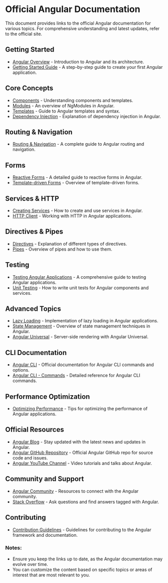 # Official Angular Documentation

This document provides links to the official Angular documentation for various topics. For comprehensive understanding and latest updates, refer to the official site.

## Getting Started
- [Angular Overview](https://angular.io/guide/architecture) - Introduction to Angular and its architecture.
- [Getting Started Guide](https://angular.io/start) - A step-by-step guide to create your first Angular application.

## Core Concepts
- [Components](https://angular.io/guide/component-overview) - Understanding components and templates.
- [Modules](https://angular.io/guide/ngmodules) - An overview of NgModules in Angular.
- [Templates](https://angular.io/guide/templates) - Guide to Angular templates and syntax.
- [Dependency Injection](https://angular.io/guide/dependency-injection) - Explanation of dependency injection in Angular.

## Routing & Navigation
- [Routing & Navigation](https://angular.io/guide/router) - A complete guide to Angular routing and navigation.

## Forms
- [Reactive Forms](https://angular.io/guide/reactive-forms) - A detailed guide to reactive forms in Angular.
- [Template-driven Forms](https://angular.io/guide/forms) - Overview of template-driven forms.

## Services & HTTP
- [Creating Services](https://angular.io/guide/architecture#services) - How to create and use services in Angular.
- [HTTP Client](https://angular.io/guide/http) - Working with HTTP in Angular applications.

## Directives & Pipes
- [Directives](https://angular.io/guide/attribute-directives) - Explanation of different types of directives.
- [Pipes](https://angular.io/guide/pipes) - Overview of pipes and how to use them.

## Testing
- [Testing Angular Applications](https://angular.io/guide/testing) - A comprehensive guide to testing Angular applications.
- [Unit Testing](https://angular.io/guide/testing#unit-testing) - How to write unit tests for Angular components and services.

## Advanced Topics
- [Lazy Loading](https://angular.io/guide/lazy-loading-ngmodules) - Implementation of lazy loading in Angular applications.
- [State Management](https://angular.io/guide/state-management) - Overview of state management techniques in Angular.
- [Angular Universal](https://angular.io/guide/universal) - Server-side rendering with Angular Universal.

## CLI Documentation
- [Angular CLI](https://angular.io/cli) - Official documentation for Angular CLI commands and options.
- [Angular CLI - Commands](https://angular.io/cli#commands) - Detailed reference for Angular CLI commands.

## Performance Optimization
- [Optimizing Performance](https://angular.io/guide/performance) - Tips for optimizing the performance of Angular applications.

## Official Resources
- [Angular Blog](https://blog.angular.io/) - Stay updated with the latest news and updates in Angular.
- [Angular GitHub Repository](https://github.com/angular/angular) - Official Angular GitHub repo for source code and issues.
- [Angular YouTube Channel](https://www.youtube.com/c/angular) - Video tutorials and talks about Angular.

## Community and Support
- [Angular Community](https://angular.io/community) - Resources to connect with the Angular community.
- [Stack Overflow](https://stackoverflow.com/questions/tagged/angular) - Ask questions and find answers tagged with Angular.

## Contributing
- [Contribution Guidelines](https://angular.io/guide/contributing) - Guidelines for contributing to the Angular framework and documentation.

### Notes:
- Ensure you keep the links up to date, as the Angular documentation may evolve over time.
- You can customize the content based on specific topics or areas of interest that are most relevant to you. 
